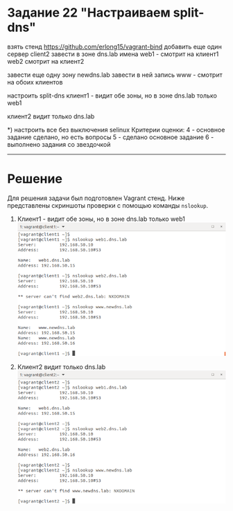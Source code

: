 # Задание 22 "Настраиваем split-dns"

взять стенд https://github.com/erlong15/vagrant-bind
добавить еще один сервер client2
завести в зоне dns.lab 
имена
web1 - смотрит на клиент1
web2 смотрит на клиент2

завести еще одну зону newdns.lab
завести в ней запись
www - смотрит на обоих клиентов

настроить split-dns
клиент1 - видит обе зоны, но в зоне dns.lab только web1

клиент2 видит только dns.lab

*) настроить все без выключения selinux
Критерии оценки: 4 - основное задание сделано, но есть вопросы
5 - сделано основное задание
6 - выполнено задания со звездочкой
____
# Решение

Для решения задачи был подготовлен Vagrant стенд.
Ниже представлены скриншоты проверки с помощью команды ```nslookup```.

1. Клиент1 - видит обе зоны, но в зоне dns.lab только web1
![клиент1](Screenshots/client1_nslookup.png)

2. Клиент2 видит только dns.lab
![клиент2](Screenshots/client2_nslookup.png)

